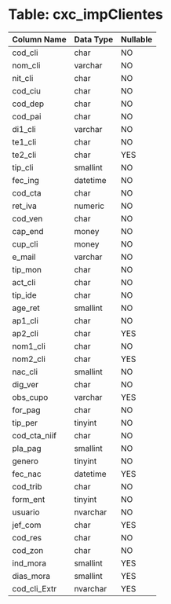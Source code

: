 # Table: cxc_impClientes

| Column Name | Data Type | Nullable |
|-------------|-----------|----------|
| cod_cli | char | NO |
| nom_cli | varchar | NO |
| nit_cli | char | NO |
| cod_ciu | char | NO |
| cod_dep | char | NO |
| cod_pai | char | NO |
| di1_cli | varchar | NO |
| te1_cli | char | NO |
| te2_cli | char | YES |
| tip_cli | smallint | NO |
| fec_ing | datetime | NO |
| cod_cta | char | NO |
| ret_iva | numeric | NO |
| cod_ven | char | NO |
| cap_end | money | NO |
| cup_cli | money | NO |
| e_mail | varchar | NO |
| tip_mon | char | NO |
| act_cli | char | NO |
| tip_ide | char | NO |
| age_ret | smallint | NO |
| ap1_cli | char | NO |
| ap2_cli | char | YES |
| nom1_cli | char | NO |
| nom2_cli | char | YES |
| nac_cli | smallint | NO |
| dig_ver | char | NO |
| obs_cupo | varchar | YES |
| for_pag | char | NO |
| tip_per | tinyint | NO |
| cod_cta_niif | char | NO |
| pla_pag | smallint | NO |
| genero | tinyint | NO |
| fec_nac | datetime | YES |
| cod_trib | char | NO |
| form_ent | tinyint | NO |
| usuario | nvarchar | NO |
| jef_com | char | YES |
| cod_res | char | NO |
| cod_zon | char | NO |
| ind_mora | smallint | YES |
| dias_mora | smallint | YES |
| cod_cli_Extr | nvarchar | YES |
